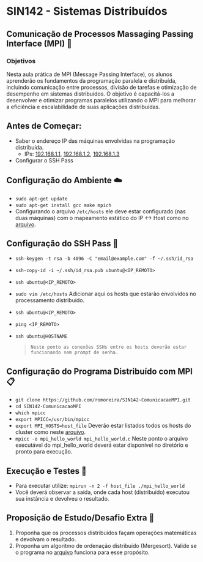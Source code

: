 # SIN142 - Sistemas Distribuídos
## Comunicação de Processos Massaging Passing Interface (MPI) :musical_note:

### Objetivos

Nesta aula prática de MPI (Message Passing Interface), os alunos aprenderão os fundamentos da programação paralela e distribuída, incluindo comunicação entre processos, divisão de tarefas e otimização de desempenho em sistemas distribuídos. O objetivo é capacitá-los a desenvolver e otimizar programas paralelos utilizando o MPI para melhorar a eficiência e escalabilidade de suas aplicações distribuídas.

## Antes de Começar:

* Saber o endereço IP das máquinas envolvidas na programação distribuída.
    - IPs: [192.168.1.1](#), [192.168.1.2](#), [192.168.1.3](#)
* Configurar o SSH Pass

## Configuração do Ambiente :cloud:

* `sudo apt-get update` 
* `sudo apt-get install gcc make mpich`
* Configurando o arquivo `/etc/hosts` ele deve estar configurado (nas duas máquinas) com o mapeamento estático do IP <-> Host como no [arquivo](https://github.com/romoreira/SIN142-ComunicacaoMPI/blob/3a174287412ab2dd2a273971efc3d9306fe7cd57/hosts).

## Configuração do SSH Pass :hammer:

* `ssh-keygen -t rsa -b 4096 -C "email@example.com" -f ~/.ssh/id_rsa`
* `ssh-copy-id -i ~/.ssh/id_rsa.pub ubuntu@<IP_REMOTO>`
* `ssh ubuntu@<IP_REMOTO>`
* `sudo vim /etc/hosts` Adicionar aqui os hosts que estarão envolvidos no processamento distribuído.
* `ssh ubuntu@<IP_REMOTO>`
* `ping <IP_REMOTO>`
* `ssh ubuntu@HOSTNAME`

  >  `Neste ponto as conexões SSHs entre os hosts deverão estar funcionando sem prompt de senha.`

## Configuração do Programa Distribuído com MPI :clipboard:

* `git clone https://github.com/romoreira/SIN142-ComunicacaoMPI.git`
* `cd SIN142-ComunicacaoMPI`
* `which mpicc`
* `export MPICC=/usr/bin/mpicc`
* `export MPI_HOSTS=host_file` Deverão estar listados todos os hosts do cluster como neste [arquivo](https://github.com/romoreira/SIN142-ComunicacaoMPI/blob/309c9dcbaca34aa8ae3fe6cbdfbb312d47d82227/host_file).
* `mpicc -o mpi_hello_world mpi_hello_world.c` Neste ponto o arquivo executável do mpi_hello_world deverá estar disponível no diretório e pronto para execução.

## Execução e Testes :notebook_with_decorative_cover:

* Para executar utilize: `mpirun -n 2 -f host_file ./mpi_hello_world`
* Você deverá observar a saída, onde cada host (distribuído) executou sua instância e devolveu o resultado.

## Proposição de Estudo/Desafio Extra :calendar:

1. Proponha que os processos distribuídos façam operações matemáticas e devolvam o resultado.
2. Proponha um algoritmo de ordenação distribuído (Mergesort). Valide se o programa no [arquivo](https://github.com/romoreira/SIN142-ComunicacaoMPI/blob/6e648670a7f800655e89e3a017ab8e45a7dbf323/merge_distribuido_exemplo.c) funciona para esse propósito.
